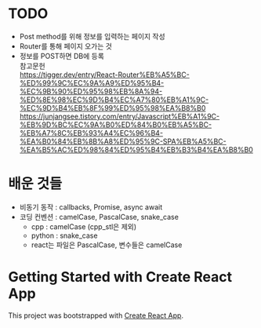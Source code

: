 # TODO
- Post method를 위해 정보를 입력하는 페이지 작성     
- Router를 통해 페이지 오가는 것    
- 정보를 POST하면 DB에 등록    
참고문헌    
https://tigger.dev/entry/React-Router%EB%A5%BC-%ED%99%9C%EC%9A%A9%ED%95%B4-%EC%9B%90%ED%95%98%EB%8A%94-%ED%8E%98%EC%9D%B4%EC%A7%80%EB%A1%9C-%EC%9D%B4%EB%8F%99%ED%95%98%EA%B8%B0    
https://junjangsee.tistory.com/entry/Javascript%EB%A1%9C-%EB%9D%BC%EC%9A%B0%ED%84%B0%EB%A5%BC-%EB%A7%8C%EB%93%A4%EC%96%B4-%EA%B0%84%EB%8B%A8%ED%95%9C-SPA%EB%A5%BC-%EA%B5%AC%ED%98%84%ED%95%B4%EB%B3%B4%EA%B8%B0    

# 배운 것들 
- 비동기 동작 : callbacks, Promise, async await   
- 코딩 컨벤션 : camelCase, PascalCase, snake_case
	- cpp : camelCase (cpp_stl은 제외)
	- python : snake_case
	- react는 파일은 PascalCase, 변수들은 camelCase

# Getting Started with Create React App

This project was bootstrapped with [Create React App](https://github.com/facebook/create-react-app).

